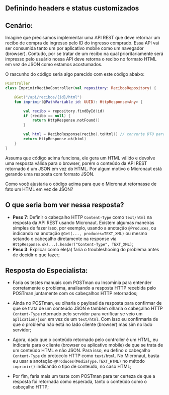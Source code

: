 ## Definindo headers e status customizados

## Cenário:

Imagine que precisamos implementar uma API REST que deve retornar um recibo de compra de ingresso pelo ID do ingresso comprado. Essa API vai ser consumida tanto um por aplicativo mobile como um navegador (browser). Contudo, por se tratar de um recibo na qual prioritariamente será impresso pelo usuário nossa API deve retorna o recibo no formato HTML em vez de JSON como estamos acostumados.

O rascunho do código seria algo parecido com este código abaixo:

```kotlin
@Controller
class ImprimirReciboController(val repository: RecibosRepository) {

    @Get("/api/recibos/{id}/html")
    fun imprimir(@PathVariable id: UUID): HttpResponse<Any> {

        val recibo = repository.findById(id)
        if (recibo == null) {
            return HttpResponse.notFound()
        }

        val html = ReciboResponse(recibo).toHtml() // converte DTO para HTML
        return HttpResponse.ok(html) 
    }
}
```

Assuma que código acima funciona, ele gera um HTML válido e devolve uma resposta válida para o browser, porém o conteúdo da API REST retornado é um JSON em vez do HTML. Por algum motivo o Micronaut está gerando uma resposta com formato JSON.

Como você ajustaria o código acima para que o Micronaut retornasse de fato um HTML em vez de JSON?

## O que seria bom ver nessa resposta?

- **Peso 7**: Definir o cabeçalho HTTP `Content-Type` como `text/html` na resposta da API REST usando Micronaut. Existem algumas maneiras simples de fazer isso, por exemplo, usando a anotação `@Produces`, ou indicando na anotação `@Get(..., produces=TEXT_XML)` ou mesmo setando o cabeçalho diretamente na response via `HttpResponse.ok(...).header("Content-Type", TEXT_XML)`;
- **Peso 3**: Explicar como ele(a) faria o troubleshooing do problema antes de decidir o que fazer;

## Resposta do Especialista:

- Faria os testes manuais com POSTman ou Insominia para entender corretamente o problema, analisando a resposta HTTP recebida pelo POSTman juntamente com os cabeçalhos HTTP retornados;

- Ainda no POSTman, eu olharia o payload da resposta para confirmar de que se trata de um conteúdo JSON e também olharia o cabeçalho HTTP `Content-Type` retornado pelo servidor para verificar se veio um `aplication/json` em vez de um `text/html`. Com isso eu confirmaria de que o problema não está no lado cliente (browser) mas sim no lado servidor; 

- Agora, dado que o conteúdo retornado pelo controller é um HTML, eu indicaria para o cliente (browser ou aplicativo mobile) de que se trata de um conteúdo HTML e não JSON. Para isso, eu defino o cabeçalho `Content-Type` do protocolo HTTP como `text/html`. No Micronaut, basta eu usar a anotação `@Produces(MediaType.TEXT_HTML)` no método `imprimir()` indicando o tipo de conteúdo, no caso HTML;

- Por fim, faria mais um teste com POSTman para ter certeza de que a resposta foi retornada como esperada, tanto o conteúdo como o cabeçalho HTTP;
